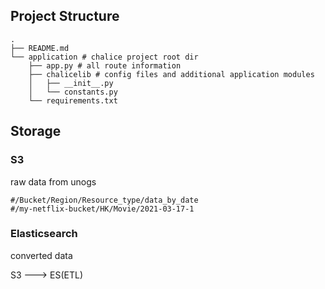 
## Project Structure
```
.
├── README.md
└── application # chalice project root dir
    ├── app.py # all route information
    ├── chalicelib # config files and additional application modules
    │   ├── __init__.py
    │   └── constants.py
    └── requirements.txt

```



## Storage

### S3
raw data from unogs
```
#/Bucket/Region/Resource_type/data_by_date
#/my-netflix-bucket/HK/Movie/2021-03-17-1
```

### Elasticsearch
converted data

S3 ---> ES(ETL)